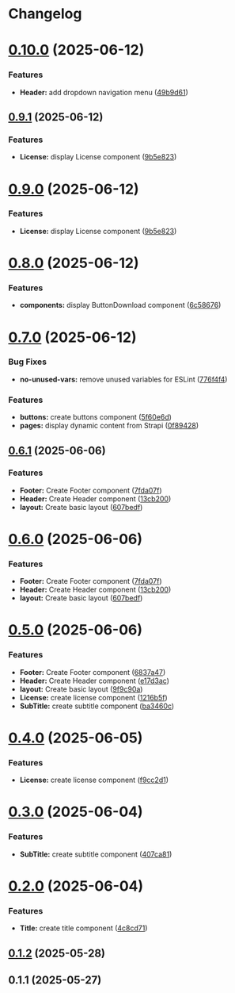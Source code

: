 # Changelog

# [0.10.0](https://github.com/fableLab/website-nextjs-front/compare/0.9.1...0.10.0) (2025-06-12)


### Features

* **Header:** add dropdown navigation menu ([49b9d61](https://github.com/fableLab/website-nextjs-front/commit/49b9d61f8db46a5611a4729e4e162f7555b8a6a1))

## [0.9.1](https://github.com/fableLab/website-nextjs-front/compare/0.8.0...0.9.1) (2025-06-12)


### Features

* **License:** display License component ([9b5e823](https://github.com/fableLab/website-nextjs-front/commit/9b5e8230d91bcb0ff65c2adb48582cdd86c08a4b))

# [0.9.0](https://github.com/fableLab/website-nextjs-front/compare/0.8.0...0.9.0) (2025-06-12)


### Features

* **License:** display License component ([9b5e823](https://github.com/fableLab/website-nextjs-front/commit/9b5e8230d91bcb0ff65c2adb48582cdd86c08a4b))

# [0.8.0](https://github.com/fableLab/website-nextjs-front/compare/0.7.0...0.8.0) (2025-06-12)


### Features

* **components:** display ButtonDownload component ([6c58676](https://github.com/fableLab/website-nextjs-front/commit/6c58676606b75bf209e70c25f1cca7d6bf5b007c))

# [0.7.0](https://github.com/fableLab/website-nextjs-front/compare/0.6.1...0.7.0) (2025-06-12)


### Bug Fixes

* **no-unused-vars:** remove unused variables for ESLint ([776f4f4](https://github.com/fableLab/website-nextjs-front/commit/776f4f4cb8450d6adb5b070db4b37cde26e2093f))


### Features

* **buttons:** create buttons component ([5f60e6d](https://github.com/fableLab/website-nextjs-front/commit/5f60e6de401fa9adc7ee0f6aa0563ed343aecad8))
* **pages:** display dynamic content from Strapi ([0f89428](https://github.com/fableLab/website-nextjs-front/commit/0f89428227d5fe107b17f053c580f08e20460c4c))

## [0.6.1](https://github.com/fableLab/website-nextjs-front/compare/0.4.0...0.6.1) (2025-06-06)


### Features

* **Footer:** Create Footer component ([7fda07f](https://github.com/fableLab/website-nextjs-front/commit/7fda07f4a0cfbfc1b59408756b61deb542c6a668))
* **Header:** Create Header component ([13cb200](https://github.com/fableLab/website-nextjs-front/commit/13cb200c78077b7c6ac2e13b7c8b831643d9c773))
* **layout:** Create basic layout ([607bedf](https://github.com/fableLab/website-nextjs-front/commit/607bedfeb709fa76df75a06287617e596e5859cb))

# [0.6.0](https://github.com/fableLab/website-nextjs-front/compare/0.4.0...0.6.0) (2025-06-06)


### Features

* **Footer:** Create Footer component ([7fda07f](https://github.com/fableLab/website-nextjs-front/commit/7fda07f4a0cfbfc1b59408756b61deb542c6a668))
* **Header:** Create Header component ([13cb200](https://github.com/fableLab/website-nextjs-front/commit/13cb200c78077b7c6ac2e13b7c8b831643d9c773))
* **layout:** Create basic layout ([607bedf](https://github.com/fableLab/website-nextjs-front/commit/607bedfeb709fa76df75a06287617e596e5859cb))

# [0.5.0](https://github.com/fableLab/website-nextjs-front/compare/0.2.0...0.5.0) (2025-06-06)


### Features

* **Footer:** Create Footer component ([6837a47](https://github.com/fableLab/website-nextjs-front/commit/6837a473d92422abed32ccc922900b3cdc8d7c89))
* **Header:** Create Header component ([e17d3ac](https://github.com/fableLab/website-nextjs-front/commit/e17d3ac3f94e6d3df6843d339541f826f9ab5c3f))
* **layout:** Create basic layout ([9f9c90a](https://github.com/fableLab/website-nextjs-front/commit/9f9c90a58827f9d949dfcb85c5b2612f74ffd780))
* **License:** create license component ([1216b5f](https://github.com/fableLab/website-nextjs-front/commit/1216b5fb12a1adb78e34b146077d797002b7a77f))
* **SubTitle:** create subtitle component ([ba3460c](https://github.com/fableLab/website-nextjs-front/commit/ba3460c27cb29c2c0d94dc0b95cd87fc0412d295))

# [0.4.0](https://github.com/fableLab/website-nextjs-front/compare/0.3.0...0.4.0) (2025-06-05)


### Features

* **License:** create license component ([f9cc2d1](https://github.com/fableLab/website-nextjs-front/commit/f9cc2d1502f6ad767e3302c208ca9fe9fe616127))

# [0.3.0](https://github.com/fableLab/website-nextjs-front/compare/0.2.0...0.3.0) (2025-06-04)


### Features

* **SubTitle:** create subtitle component ([407ca81](https://github.com/fableLab/website-nextjs-front/commit/407ca8107fd9af185b00852a702eb6fc000c3371))

# [0.2.0](https://github.com/fableLab/website-nextjs-front/compare/0.1.2...0.2.0) (2025-06-04)


### Features

* **Title:** create title component ([4c8cd71](https://github.com/fableLab/website-nextjs-front/commit/4c8cd711f8f534a4b8fc23c6f218c40d70ea00cb))

## [0.1.2](https://github.com/fableLab/website-nextjs-front/compare/0.1.1...0.1.2) (2025-05-28)

## 0.1.1 (2025-05-27)
